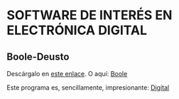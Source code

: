# SOFTWARE DE INTERÉS EN ELECTRÓNICA DIGITAL
## Boole-Deusto
Descárgalo en [este enlace](https://sourceforge.net/projects/boole-deusto/files/latest/download).
O aquí:
[Boole](Boole-Deusto.zip)

Este programa es, sencillamente, impresionante:
[Digital](https://github.com/hneemann/Digital/releases/latest)
